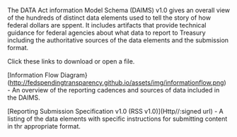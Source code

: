 The DATA Act information Model Schema (DAIMS) v1.0 gives an overall view of the hundreds of distinct data elements used to tell the story of how federal dollars are sppent. It includes artifacts that provide technical guidance for federal agencies about what data to report to Treasury including the authoritative sources of the data elements and the submission format.

Click these links to download or open a file.

[Information Flow Diagram}(http://fedspendingtransparency.github.io/assets/img/informationflow.png) - An overview of the reporting cadences and sources of data included in the DAIMS.

[Reporting Submission Specification v1.0 (RSS v1.0)](Http//:signed url) - A listing of the data elements with specific instructions for submitting content in thr appropriate format.



